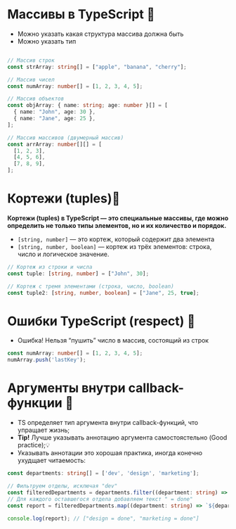 # Массивы в TypeScript 📌

- Можно указать какая структура массива должна быть
- Можно указать тип 

```TypeScript

// Массив строк
const strArray: string[] = ["apple", "banana", "cherry"];

// Массив чисел
const numArray: number[] = [1, 2, 3, 4, 5];

// Массив объектов
const objArray: { name: string; age: number }[] = [
  { name: "John", age: 30 },
  { name: "Jane", age: 25 },
];

// Массив массивов (двумерный массив)
const arrArray: number[][] = [
  [1, 2, 3],
  [4, 5, 6],
  [7, 8, 9],
];
```

# Кортежи (tuples)📌

**Кортежи (tuples) в TypeScript — это специальные массивы, где можно определить не только типы элементов, но и их количество и порядок.**

- `[string, number]` — это кортеж, который содержит два элемента
- `[string, number, boolean]` — кортеж из трёх элементов: строка, число и логическое значение.

```TypeScript
// Кортеж из строки и числа
const tuple: [string, number] = ["John", 30];

// Кортеж с тремя элементами (строка, число, boolean)
const tuple2: [string, number, boolean] = ["Jane", 25, true];
```

# Ошибки TypeScript (respect) 📌

- Ошибка! Нельзя “пушить” число в массив, состоящий из строк

```TypeScript
const numArray: number[] = [1, 2, 3, 4, 5];
numArray.push('lastKey');
```


# Аргументы внутри callback-функции 📌

- TS определяет тип аргумента внутри callback-функций, что упращает жизнь;
- **Tip!** Лучше указывать аннотацию аргумента самостоястельно (Good practice);💡
- Указывать аннотации это хорошая практика, иногда конечно ухудщает читаемость:

```TypeScript
const departments: string[] = ['dev', 'design', 'marketing'];

// Фильтруем отделы, исключая "dev"
const filteredDepartments = departments.filter((department: string) => department !== "dev");
// Для каждого оставшегося отдела добавляем текст " = done"
const report = filteredDepartments.map((department: string) => `${department} = done`);

console.log(report); // ["design = done", "marketing = done"]
```